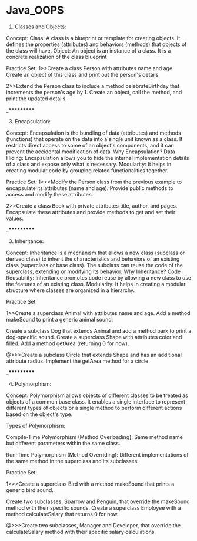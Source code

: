 # Java_OOPS


1. Classes and Objects:
   
Concept:
Class: A class is a blueprint or template for creating objects. It defines the properties (attributes) and behaviors (methods) that objects of the class will have.
Object: An object is an instance of a class. It is a concrete realization of the class blueprint


Practice Set:
1>>Create a class Person with attributes name and age. Create an object of this class and print out the person's details.

2>>Extend the Person class to include a method celebrateBirthday that increments the person's age by 1. Create an object, call the method, and print the updated details.

_______________________________________________________________________________________________*********______________________________________________________________________________________________

3. Encapsulation:
   
Concept:
Encapsulation is the bundling of data (attributes) and methods (functions) that operate on the data into a single unit known as a class. It restricts direct access to some of an object's components, and it can prevent the accidental modification of data.
Why Encapsulation?
Data Hiding: Encapsulation allows you to hide the internal implementation details of a class and expose only what is necessary.
Modularity: It helps in creating modular code by grouping related functionalities together.

Practice Set:
1>>>Modify the Person class from the previous example to encapsulate its attributes (name and age). Provide public methods to access and modify these attributes.

2>>Create a class Book with private attributes title, author, and pages. Encapsulate these attributes and provide methods to get and set their values.

_______________________________________________________________________________________________*********______________________________________________________________________________________________

3. Inheritance:
   
Concept:
Inheritance is a mechanism that allows a new class (subclass or derived class) to inherit the characteristics and behaviors of an existing class (superclass or base class).
The subclass can reuse the code of the superclass, extending or modifying its behavior.
Why Inheritance?
Code Reusability: Inheritance promotes code reuse by allowing a new class to use the features of an existing class.
Modularity: It helps in creating a modular structure where classes are organized in a hierarchy.


Practice Set:

1>>Create a superclass Animal with attributes name and age. Add a method makeSound to print a generic animal sound.

Create a subclass Dog that extends Animal and add a method bark to print a dog-specific sound.
Create a superclass Shape with attributes color and filled. Add a method getArea (returning 0 for now).

@>>>Create a subclass Circle that extends Shape and has an additional attribute radius. Implement the getArea method for a circle.


_______________________________________________________________________________________________*********______________________________________________________________________________________________


4. Polymorphism:
   
Concept:
Polymorphism allows objects of different classes to be treated as objects of a common base class.
It enables a single interface to represent different types of objects or a single method to perform different actions based on the object's type.


Types of Polymorphism:

Compile-Time Polymorphism (Method Overloading): Same method name but different parameters within the same class.

Run-Time Polymorphism (Method Overriding): Different implementations of the same method in the superclass and its subclasses.


Practice Set:


1>>>Create a superclass Bird with a method makeSound that prints a generic bird sound.

Create two subclasses, Sparrow and Penguin, that override the makeSound method with their specific sounds.
Create a superclass Employee with a method calculateSalary that returns 0 for now.

@>>>Create two subclasses, Manager and Developer, that override the calculateSalary method with their specific salary calculations.
